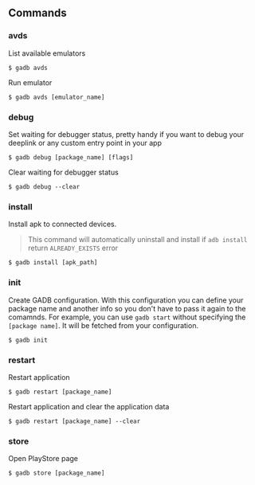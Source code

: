 ## Commands

### avds 

List available emulators 

```
$ gadb avds
```

Run emulator 

```
$ gadb avds [emulator_name]
```

### debug

Set waiting for debugger status, pretty handy if you want to debug your deeplink or any custom entry point in your app

```
$ gadb debug [package_name] [flags]
``` 

Clear waiting for debugger status 

```
$ gadb debug --clear 
```

### install

Install apk to connected devices.

> This command will automatically uninstall and install if `adb install` return `ALREADY_EXISTS` error 

```shell
$ gadb install [apk_path]
```

### init

Create GADB configuration. With this configuration you can define your package name and another info so you don't have to pass it again to the comamnds.
For example, you can use `gadb start` without specifying the `[package name]`. It will be fetched from your configuration.

```shell
$ gadb init
```

### restart

Restart application

```shell
$ gadb restart [package_name]
```

Restart application and clear the application data

```shell
$ gadb restart [package_name] --clear
```

### store

Open PlayStore page

```shell 
$ gadb store [package_name]
```